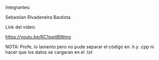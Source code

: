 Integrantes:

Sebastian Rivadeneira Bautista

Link del video:

https://youtu.be/RC1switBWmg



NOTA:
Profe, lo lamento pero no pude separar el código en .h y .cpp ni hacer que los datos se cargaran en el .txt
